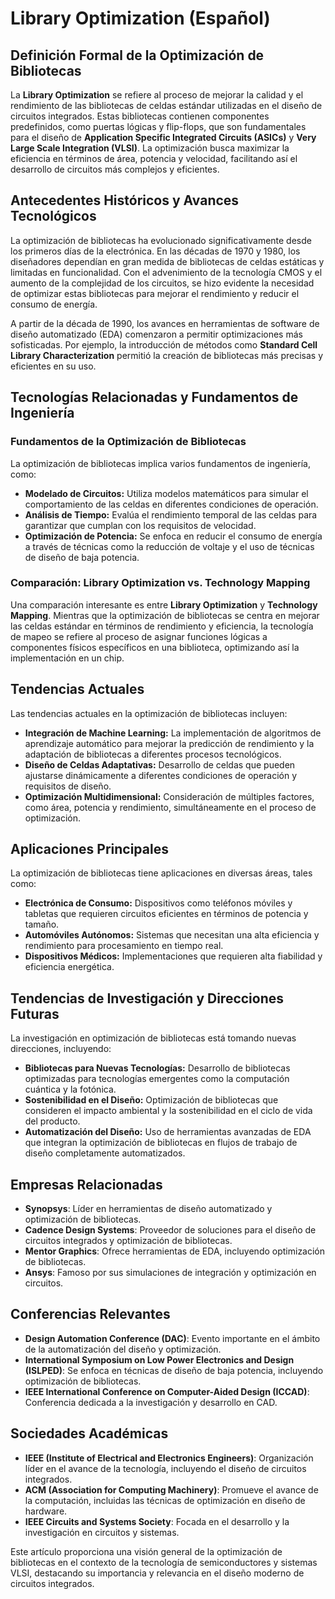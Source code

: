 # Library Optimization (Español)

## Definición Formal de la Optimización de Bibliotecas

La **Library Optimization** se refiere al proceso de mejorar la calidad y el rendimiento de las bibliotecas de celdas estándar utilizadas en el diseño de circuitos integrados. Estas bibliotecas contienen componentes predefinidos, como puertas lógicas y flip-flops, que son fundamentales para el diseño de **Application Specific Integrated Circuits (ASICs)** y **Very Large Scale Integration (VLSI)**. La optimización busca maximizar la eficiencia en términos de área, potencia y velocidad, facilitando así el desarrollo de circuitos más complejos y eficientes.

## Antecedentes Históricos y Avances Tecnológicos

La optimización de bibliotecas ha evolucionado significativamente desde los primeros días de la electrónica. En las décadas de 1970 y 1980, los diseñadores dependían en gran medida de bibliotecas de celdas estáticas y limitadas en funcionalidad. Con el advenimiento de la tecnología CMOS y el aumento de la complejidad de los circuitos, se hizo evidente la necesidad de optimizar estas bibliotecas para mejorar el rendimiento y reducir el consumo de energía.

A partir de la década de 1990, los avances en herramientas de software de diseño automatizado (EDA) comenzaron a permitir optimizaciones más sofisticadas. Por ejemplo, la introducción de métodos como **Standard Cell Library Characterization** permitió la creación de bibliotecas más precisas y eficientes en su uso.

## Tecnologías Relacionadas y Fundamentos de Ingeniería

### Fundamentos de la Optimización de Bibliotecas

La optimización de bibliotecas implica varios fundamentos de ingeniería, como:

- **Modelado de Circuitos:** Utiliza modelos matemáticos para simular el comportamiento de las celdas en diferentes condiciones de operación.
- **Análisis de Tiempo:** Evalúa el rendimiento temporal de las celdas para garantizar que cumplan con los requisitos de velocidad.
- **Optimización de Potencia:** Se enfoca en reducir el consumo de energía a través de técnicas como la reducción de voltaje y el uso de técnicas de diseño de baja potencia.

### Comparación: Library Optimization vs. Technology Mapping

Una comparación interesante es entre **Library Optimization** y **Technology Mapping**. Mientras que la optimización de bibliotecas se centra en mejorar las celdas estándar en términos de rendimiento y eficiencia, la tecnología de mapeo se refiere al proceso de asignar funciones lógicas a componentes físicos específicos en una biblioteca, optimizando así la implementación en un chip.

## Tendencias Actuales

Las tendencias actuales en la optimización de bibliotecas incluyen:

- **Integración de Machine Learning:** La implementación de algoritmos de aprendizaje automático para mejorar la predicción de rendimiento y la adaptación de bibliotecas a diferentes procesos tecnológicos.
- **Diseño de Celdas Adaptativas:** Desarrollo de celdas que pueden ajustarse dinámicamente a diferentes condiciones de operación y requisitos de diseño.
- **Optimización Multidimensional:** Consideración de múltiples factores, como área, potencia y rendimiento, simultáneamente en el proceso de optimización.

## Aplicaciones Principales

La optimización de bibliotecas tiene aplicaciones en diversas áreas, tales como:

- **Electrónica de Consumo:** Dispositivos como teléfonos móviles y tabletas que requieren circuitos eficientes en términos de potencia y tamaño.
- **Automóviles Autónomos:** Sistemas que necesitan una alta eficiencia y rendimiento para procesamiento en tiempo real.
- **Dispositivos Médicos:** Implementaciones que requieren alta fiabilidad y eficiencia energética.

## Tendencias de Investigación y Direcciones Futuras

La investigación en optimización de bibliotecas está tomando nuevas direcciones, incluyendo:

- **Bibliotecas para Nuevas Tecnologías:** Desarrollo de bibliotecas optimizadas para tecnologías emergentes como la computación cuántica y la fotónica.
- **Sostenibilidad en el Diseño:** Optimización de bibliotecas que consideren el impacto ambiental y la sostenibilidad en el ciclo de vida del producto.
- **Automatización del Diseño:** Uso de herramientas avanzadas de EDA que integran la optimización de bibliotecas en flujos de trabajo de diseño completamente automatizados.

## Empresas Relacionadas

- **Synopsys**: Líder en herramientas de diseño automatizado y optimización de bibliotecas.
- **Cadence Design Systems**: Proveedor de soluciones para el diseño de circuitos integrados y optimización de bibliotecas.
- **Mentor Graphics**: Ofrece herramientas de EDA, incluyendo optimización de bibliotecas.
- **Ansys**: Famoso por sus simulaciones de integración y optimización en circuitos.

## Conferencias Relevantes

- **Design Automation Conference (DAC)**: Evento importante en el ámbito de la automatización del diseño y optimización.
- **International Symposium on Low Power Electronics and Design (ISLPED)**: Se enfoca en técnicas de diseño de baja potencia, incluyendo optimización de bibliotecas.
- **IEEE International Conference on Computer-Aided Design (ICCAD)**: Conferencia dedicada a la investigación y desarrollo en CAD.

## Sociedades Académicas

- **IEEE (Institute of Electrical and Electronics Engineers)**: Organización líder en el avance de la tecnología, incluyendo el diseño de circuitos integrados.
- **ACM (Association for Computing Machinery)**: Promueve el avance de la computación, incluidas las técnicas de optimización en diseño de hardware.
- **IEEE Circuits and Systems Society**: Focada en el desarrollo y la investigación en circuitos y sistemas.

Este artículo proporciona una visión general de la optimización de bibliotecas en el contexto de la tecnología de semiconductores y sistemas VLSI, destacando su importancia y relevancia en el diseño moderno de circuitos integrados.